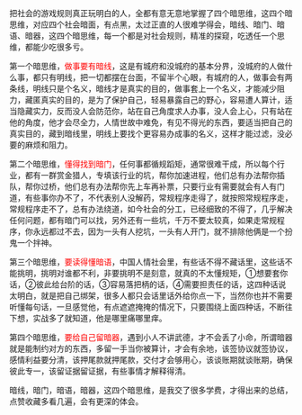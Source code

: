 把社会的游戏规则真正玩明白的人，全都有意无意地掌握了四个暗思维，这四个暗思维，对应四个社会暗面，有点黑，太过正直的人很难学得会，暗线、暗门、暗语、暗器，这四个暗思维，每一个都是对社会规则，精准的探窥，吃透任一个思维，都能少吃很多亏。

第一个暗思维，<font color=red>做事要有暗线</font>，这是有城府和没城府的基本分界，没城府的人做什么事，都只有明线，把一切都摆在台面，不留半个心眼，有城府的人，做事会有两条线，明线只是个名义，暗线才是真实的目的，做事套上一个名义，才能减少阻力，藏匿真实的目的，是为了保护自己，轻易暴露自己的野心，容易遭人算计，适当隐藏实力，反而没人会防范你，站在自己角度求人办事，没人会上心，只有站在他的角度，他才会尽全力，人情世故中难免，有见不得光的东西，要适当把自己的真实目的，藏到暗线里，明线上要找个更容易办成事的名义，这样才能过滤，没必要的麻烦和阻力。

第二个暗思维，<font color=red>懂得找到暗门</font>，任何事都循规蹈矩，通常很难干成，所以每个行业，都有一群赏金猎人，专填该行业的坑，帮你加速进程，他们总有办法帮你插队，帮你过桥，他们总有办法帮你先上车再补票，只要行业有需要就会有人有门道，有些事你办不了，不代表别人没解药，常规程序走得了，就按照常规程序走，常规程序走不了，总有办法绕道，如今社会的分工，已经细致的不得了，几乎解决任何问题，都有暗门可以找，另外还有一些坑，千万不要太较真，如果走常规程序，你永远都过不去，因为一头有人挖坑，一头有人开门，就不排除他俩是一个扮鬼一个拌神。

第三个暗思维，<font color=red>要读得懂暗语</font>，中国人情社会里，有些话不得不藏话里，这些话不能挑明，挑明对谁都不利，非要挑明不是刻意，就真的不太懂规矩，①想要套你话，②彼此给台阶的话，③容易落把柄的话，④需要担责任的话，这四种话说太明白，就是把自己绑架，很多人都只会话里话外给你点一下，当然你也并不需要听懂每句话，一旦感觉他，有点遮遮掩掩的情况下，只要围绕上面四种话，不断往下想，实战多了就知道，他是哪里痛哪里痒。

第四个暗思维，<font color=red>要给自己留暗器</font>，遇到小人不讲武德，才不会丢了小命，所谓暗器就是能制约对方的东西，多留一手当你被算计，才会有余地，该签协议就签协议，感情利益要分清，该押尾款就押尾款，交付才会够用心，该谈账期就谈账期，确保彼此专一，该留证据留证据，有些事情才解释得清。

暗线，暗门，暗语，暗器，这四个暗思维，是我交了很多学费，才得出来的总结，点赞收藏多看几遍，会有更深的体会。